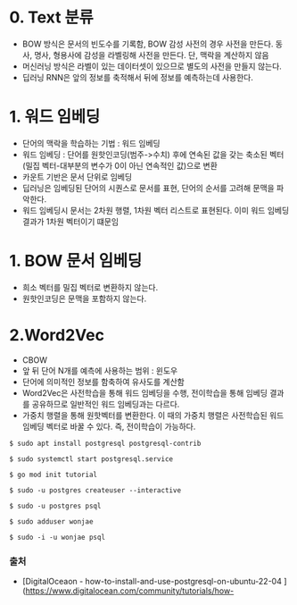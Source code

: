 # 0. Text 분류
- BOW 방식은 문서의 빈도수를 기록함, BOW 감성 사전의 경우 사전을 만든다. 동사, 명사, 형용사에 감성을 라벨링해 사전을 만든다. 단, 맥락을 계산하지 않음
- 머신러닝 방식은 라벨이 있는 데이터셋이 있으므로 별도의 사전을 만들지 않는다.
- 딥러닝 RNN은 앞의 정보를 축적해서 뒤에 정보를 예측하는데 사용한다.

# 1. 워드 임베딩
- 단어의 맥락을 학습하는 기법 : 워드 임베딩
- 워드 임베딩 : 단어를 원핫인코딩(범주->수치) 후에 연속된 값을 갖는 축소된 벡터(밀집 벡터-대부분의 변수가 0이 아닌 연속적인 값)으로 변환 
- 카운트 기반은 문서 단위로 임베딩 
- 딥러닝은 임베딩된 단어의 시퀀스로 문서를 표현, 단어의 순서를 고려해 문맥을 파악한다.
- 워드 임베딩시 문서는 2차원 행렬, 1차원 벡터 리스트로 표현된다. 이미 워드 임베딩 결과가 1차원 벡터이기 떄문임

# 1. BOW 문서 임베딩
- 희소 벡터를 밀집 벡터로 변환하지 않는다.
- 원핫인코딩은 문맥을 포함하지 않는다.

# 2.Word2Vec
- CBOW
- 앞 뒤 단어 N개를 예측에 사용하는 범위 : 윈도우
- 단어에 의미적인 정보를 함축하여 유사도를 계산함
- Word2Vec은 사전학습을 통해 워드 임베딩을 수행, 전이학습을 통해 임베딩 결과를 공유하므로 일반적인 워드 임베딩과는 다르다.
- 가중치 행렬을 통해 원핫벡터를 변환한다. 이 때의 가중치 행렬은 사전학습된 워드 임베딩 벡터로 바꿀 수 있다. 즉, 전이학습이 가능하다.

```
$ sudo apt install postgresql postgresql-contrib 

$ sudo systemctl start postgresql.service

$ go mod init tutorial 

$ sudo -u postgres createuser --interactive

$ sudo -u postgres psql 

$ sudo adduser wonjae

$ sudo -i -u wonjae psql

```


### 출처

- [DigitalOceaon - how-to-install-and-use-postgresql-on-ubuntu-22-04 ](https://www.digitalocean.com/community/tutorials/how-
<br><br><br>
